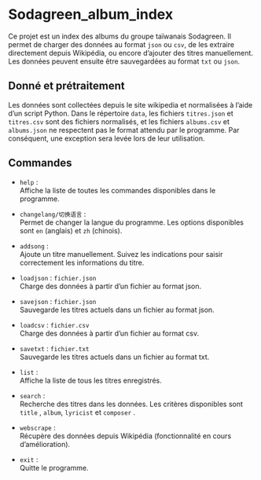 # Sodagreen_album_index

Ce projet est un index des albums du groupe taïwanais Sodagreen. Il permet de charger des données au format `json` ou `csv`, de les extraire directement depuis Wikipédia, ou encore d’ajouter des titres manuellement. Les données peuvent ensuite être sauvegardées au format `txt` ou `json`.

## Donné et prétraitement

Les données sont collectées depuis le site wikipedia et normalisées à l’aide d’un script Python. Dans le répertoire `data`, les fichiers `titres.json` et `titres.csv` sont des fichiers normalisés, et les fichiers `albums.csv` et `albums.json` ne respectent pas le format attendu par le programme. Par conséquent, une exception sera levée lors de leur utilisation.

## Commandes

- `help` :  
  Affiche la liste de toutes les commandes disponibles dans le programme.

- `changelang/切换语言` :  
  Permet de changer la langue du programme. Les options disponibles sont `en` (anglais) et `zh` (chinois).

- `addsong` :  
  Ajoute un titre manuellement. Suivez les indications pour saisir correctement les informations du titre.

- `loadjson` : `fichier.json`  
  Charge des données à partir d’un fichier au format json.

- `savejson` : `fichier.json`  
  Sauvegarde les titres actuels dans un fichier au format json.

- `loadcsv` : `fichier.csv`  
  Charge des données à partir d’un fichier au format csv.

- `savetxt` : `fichier.txt`  
  Sauvegarde les titres actuels dans un fichier au format txt.

- `list` :  
  Affiche la liste de tous les titres enregistrés.

- `search` :  
  Recherche des titres dans les données. Les critères disponibles sont `title` , `album`, `lyricist` et `composer` .

- `webscrape` :  
  Récupère des données depuis Wikipédia (fonctionnalité en cours d’amélioration).

- `exit` :  
  Quitte le programme.